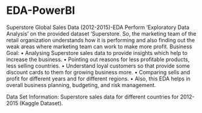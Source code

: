 # EDA-PowerBI
Superstore Global Sales Data (2012-2015)-EDA
Perform ‘Exploratory Data Analysis’ on the provided dataset ‘Superstore. So, the marketing team of the retail organization understands how it is performing and also finding out the weak areas where marketing team can work to make more profit.
Business Goal:
•	Analysing Superstore sales data to provide insights which help to increase the business.
•	Pointing out reasons for less profitable products, less selling countries.
•	Understand loyal customers so that provide some discount cards to them for growing business more.
•	Comparing sells and profit for different years and for different regions.
•	Also, this EDA helps in overall business planning, budgeting, and risk management.

Data Set Information:
Superstore sales data for different countries for 2012-2015 (Kaggle Dataset).
